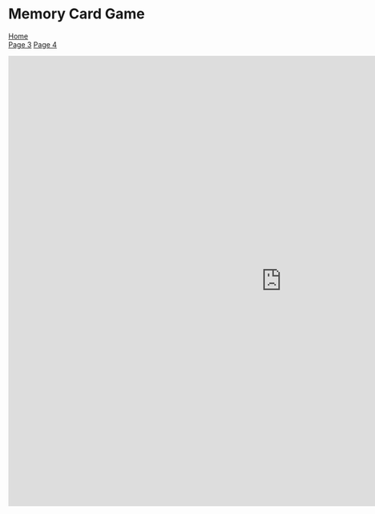 <h1> Memory Card Game </h1>
<p> 
  <a href="index.html">Home</a> <br>
  <a href="page3.html">Page 3</a>
  <a href="page4.html">Page 4</a>
 
</p>

<iframe src="https://h5p.org/h5p/embed/655286" width="1090" height="900" frameborder="0" allowfullscreen="allowfullscreen"></iframe><script src="https://h5p.org/sites/all/modules/h5p/library/js/h5p-resizer.js" charset="UTF-8"></script>
